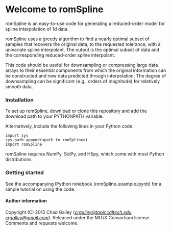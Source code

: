 # Welcome to romSpline #

romSpline is an easy-to-use code for generating a reduced-order model for 
spline interpolation of 1d data.

romSpline uses a greedy algorithm to find a nearly optimal subset of samples that recovers the original data, to the requested tolerance, with a univariate spline interpolant. The output is the optimal subset of data and the corresponding reduced-order spline interpolant.

This code should be useful for downsampling or compressing large data arrays to their essential components from which the original information can be constructed and new data predicted through interpolation. The degree of downsampling can be significant (e.g., orders of magnitude) for relatively smooth data.


### Installation ###

To set up romSpline, download or clone this repository and add the download path to your PYTHONPATH variable. 

Alternatively, include the following lines in your Python code:

    import sys
    sys.path.append(<path to romSpline>)
    import romSpline


romSpline requires NumPy, SciPy, and H5py, which come with most Python distributions.


### Getting started ###

See the accompanying IPython notebook (romSpline_example.ipynb) for a simple tutorial on using the code.

#### Author information ####
Copyright (C) 2015 Chad Galley (*crgalley@tapir.caltech.edu*, *crgalley@gmail.com*). 
Released under the MIT/X Consortium license.
Comments and requests welcome.